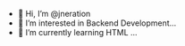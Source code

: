 - 👋 Hi, I’m @jneration
- 👀 I’m interested in Backend Development...
- 🌱 I’m currently learning HTML ...
<!---
jneration/jneration is a ✨ special ✨ repository because its `README.md` (this file) appears on your GitHub profile.
You can click the Preview link to take a look at your changes.
--->
